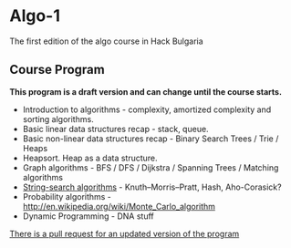 # Algo-1
The first edition of the algo course in Hack Bulgaria

## Course Program

**This program is a draft version and can change until the course starts.**

* Introduction to algorithms - complexity, amortized complexity and sorting algorithms.
* Basic linear data structures recap - stack, queue.
* Basic non-linear data structures recap - Binary Search Trees / Trie / Heaps
* Heapsort. Heap as a data structure.
* Graph algorithms - BFS / DFS / Dijkstra / Spanning Trees / Matching algorithms
* [String-search algorithms](http://en.wikipedia.org/wiki/String_searching_algorithm) - Knuth–Morris–Pratt, Hash, Aho-Corasick?
* Probability algorithms - http://en.wikipedia.org/wiki/Monte_Carlo_algorithm
* Dynamic Programming - DNA stuff

[There is a pull request for an updated version of the program](https://github.com/HackBulgaria/Algo-1/pull/1)

